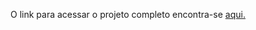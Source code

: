 O link para acessar o projeto completo encontra-se [aqui.](https://nataliabrunelli.github.io/projeto-ccpx/)
